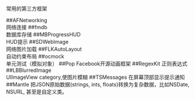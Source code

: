 常用的第三方框架

<!-- create time: 2014-11-27 00:19:03  -->

##AFNetworking  
    网络连接
##fmdb     
    数据库存储
##MBProgressHUD  
    HUD提示
##SDWebImage  
    网络图片加载
##FLKAutoLayout  
    自动约束布局
##ocmock   
    单元测试（模拟对象）
##Pop 
    Facebook开源动画框架
##RegexKit 
    正则表达式
##LBBlurredImage  
    UIImageView category,使图片模糊
##TSMessages 
    在屏幕顶部显示提示通知
##Mantle 
    把JSON原始数据(strings, ints, floats)转换为复杂数据，比如NSDate, NSURL, 甚至是自定义类。
